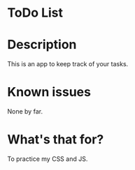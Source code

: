# ToDo List
# Description
This is an app to keep track of your tasks.

# Known issues
None by far.

# What's that for?
To practice my CSS and JS.
